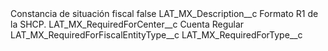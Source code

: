 <?xml version="1.0" encoding="UTF-8"?>
<CustomMetadata xmlns="http://soap.sforce.com/2006/04/metadata" xmlns:xsi="http://www.w3.org/2001/XMLSchema-instance" xmlns:xsd="http://www.w3.org/2001/XMLSchema">
    <label>Constancia de situación fiscal</label>
    <protected>false</protected>
    <values>
        <field>LAT_MX_Description__c</field>
        <value xsi:type="xsd:string">Formato R1 de la SHCP.</value>
    </values>
    <values>
        <field>LAT_MX_RequiredForCenter__c</field>
        <value xsi:type="xsd:string">Cuenta Regular</value>
    </values>
    <values>
        <field>LAT_MX_RequiredForFiscalEntityType__c</field>
        <value xsi:nil="true"/>
    </values>
    <values>
        <field>LAT_MX_RequiredForType__c</field>
        <value xsi:nil="true"/>
    </values>
</CustomMetadata>
